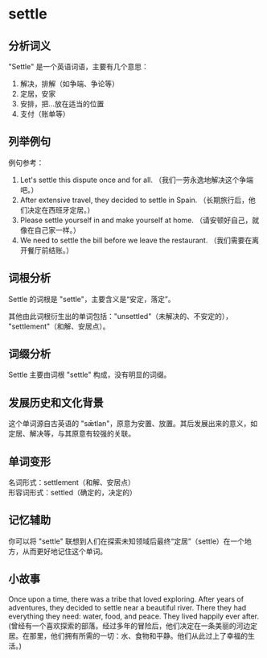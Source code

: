 # settle

## 分析词义

  

"Settle" 是一个英语词语，主要有几个意思：

  

1.  解决，排解（如争端、争论等）
2.  定居，安家
3.  安排，把…放在适当的位置
4.  支付（账单等）

  

## 列举例句

  

例句参考：

  

1.  Let's settle this dispute once and for all. （我们一劳永逸地解决这个争端吧。）
2.  After extensive travel, they decided to settle in Spain. （长期旅行后，他们决定在西班牙定居。）
3.  Please settle yourself in and make yourself at home. （请安顿好自己，就像在自己家一样。）
4.  We need to settle the bill before we leave the restaurant. （我们需要在离开餐厅前结账。）

  

## 词根分析

  

Settle 的词根是 "settle"，主要含义是“安定，落定”。

  

其他由此词根衍生出的单词包括："unsettled"（未解决的、不安定的）， "settlement"（和解、安居点）。

  

## 词缀分析

  

Settle 主要由词根 "settle" 构成，没有明显的词缀。

  

## 发展历史和文化背景

  

这个单词源自古英语的 "sǣtlan"，原意为安置、放置。其后发展出来的意义，如定居、解决等，与其原意有较强的关联。

  

## 单词变形

  

名词形式：settlement（和解、安居点）  
形容词形式：settled（确定的，决定的）

  

## 记忆辅助

  

你可以将 "settle" 联想到人们在探索未知领域后最终“定居”（settle）在一个地方，从而更好地记住这个单词。

  

## 小故事

  

Once upon a time, there was a tribe that loved exploring. After years of adventures, they decided to settle near a beautiful river. There they had everything they need: water, food, and peace. They lived happily ever after. (曾经有一个喜欢探索的部落。经过多年的冒险后，他们决定在一条美丽的河边定居。在那里，他们拥有所需的一切：水、食物和平静。他们从此过上了幸福的生活。)
